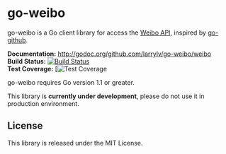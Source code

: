 go-weibo
========

go-weibo is a Go client library for access the [Weibo API][], inspired by [go-github][].

**Documentation:** <http://godoc.org/github.com/larrylv/go-weibo/weibo>  
**Build Status:** [![Build Status](https://travis-ci.org/larrylv/go-weibo.png?branch=master)](https://travis-ci.org/larrylv/go-weibob)  
**Test Coverage:** [![Test Coverage](https://coveralls.io/repos/larrylv/go-weibo/badge.png?branch=master)

go-weibo requires Go version 1.1 or greater.

This library is __currently under development__, please do not use it in production environment.

[Weibo API]: http://open.weibo.com/wiki/%E5%BE%AE%E5%8D%9AAPI
[go-github]: https://github.com/google/go-github/


## License

This library is released under the MIT License.
